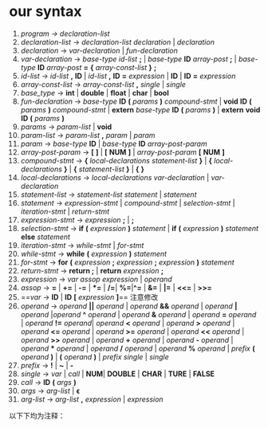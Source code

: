 # our syntax

1. *program $\rightarrow$ declaration-list*
2. *declaration-list* $\rightarrow$ *declaration-list* *declaration* | *declaration*
3. *declaration* $\rightarrow$ *var-declaration* | *fun-declaration*
4. *var-declaration* $\rightarrow$ *base-type* *id-list* **;** | *base-type* **ID** *array-post* **;** | *base-type* **ID** *array-post* **=** **{** *array-const-list* **}**  **;**
5. *id-list* $\rightarrow$ *id-list* **,** **ID** | *id-list* **,** **ID** **=**  *expression* | **ID** | **ID** **=** *expression*
6. *array-const-list* $\rightarrow$ *array-const-list* **,** *single* | *single*
7. *base_type* $\rightarrow$ **int** |  **double**  |  **float** | **char** | **bool**
8. *fun-declaration* $\rightarrow$ *base-type* **ID** **(**  *params* **)** *compound-stmt* |  **void**    **ID** **(**  *params* **)** *compound-stmt*  | **extern**  *base-type* **ID** **(**  *params* **)** | **extern**  **void** **ID** **(**  *params* **)**  <!--这里实现了extern函数-->
9. *params* $\rightarrow$ *param-list* | **void**
10. *param-list* $\rightarrow$ *param-list* **,** *param* | *param*
11. *param* $\rightarrow$ *base-type* **ID** | *base-type* **ID** *array-post-param*
12. *array-post-param* $\rightarrow$  **[** **]** | **[** **NUM** **]** | *array-post-param* **[** **NUM** **]**
13. *compound-stmt* $\rightarrow$ **{** *local-declarations  statement-list* **}** | **{** *local-declarations* **}** |   **{** *statement-list* **}** | **{** **}**
14. *local-declarations* $\rightarrow$ *local-declarations* *var-declaration* | *var-declaration*
15. *statement-list* $\rightarrow$ *statement-list* *statement* | *statement*
16. *statement* $\rightarrow$ *expression-stmt* | *compound-stmt* | *selection-stmt* | *iteration-stmt* | *return-stmt*
17. *expression-stmt*  $\rightarrow$  *expression* **;** | **;**
18. *selection-stmt* $\rightarrow$ **if** **(** *expression* **)** *statement* | **if** **(** *expression* **)** *statement* **else** *statement*
19. *iteration-stmt* $\rightarrow$  *while-stmt* | *for-stmt*
20. *while-stmt* $\rightarrow$ **while** **(** *expression* **)** *statement*
21. *for-stmt* $\rightarrow$  **for** **(** *expression* **;**  *expression* **;** *expression* **)** *statement*
22. *return-stmt* $\rightarrow$ **return ;** | **return** *expression* **;**
23. *expression* $\rightarrow$ *var*    *assop*    *expression* | *operand*
24. *assop* $\rightarrow$ **=** | **+=** | **-=** | **\*=** | **/=**| **%=**|**^=** | **&=** | **|=** | **<<=** | **>>=**
25. ==*var* $\rightarrow$ **ID** | **ID** **[** *expression*  **]**== 注意修改
26. *operand* $\rightarrow$ *operand* **||** *operand* | *operand* **&&** *operand* | *operand* **|** *operand* |*operand* **^** *operand* | *operand* **&** *operand* | *operand* **=** *operand* | *operand* **!=** *operand*| *operand* **<** *operand* | *operand* **>** *operand* | *operand* **<=** *operand* | *operand* **>=** *operand*  | *operand* **<<** *operand* | *operand* **>>** *operand* | *operand* **+** *operand*  | *operand* **-** *operand* | *operand* **\*** *operand* | *operand* **/** *operand* | *operand* **%** *operand* | *prefix* **(** *operand* **)** | **(** *operand* **)** | *prefix* *single* | *single*
27. *prefix* $\rightarrow$ **!** | **~** | **-**
28. *single* $\rightarrow$ *var* | *call* | **NUM**| **DOUBLE** | **CHAR** | **TURE** |  **FALSE**
29. *call* $\rightarrow$ **ID** **(** *args* **)**
30. *args* $\rightarrow$ *arg-list* | $\boldsymbol{\epsilon}$
31. *arg-list* $\rightarrow$ *arg-list*    **,**    *expression* | *expression*

以下下均为注释：

<!-- 26. *simple-expression* $\rightarrow$ *simple-expression* *logop* *logic-expression* | *logic-expression*

27. *logop* $\rightarrow$ **||** | **&&**
28. *logic-expression* $\rightarrow$ *logic-expression* *bitop* *bit-expression* | *bit-expression*
29. *bitop* $\rightarrow$ **|** | **^** | **&**
30. *bit-expression* $\rightarrow$ *bit-expression* *relop* *shift-expression* | *shift-expression*
31. *relop* $\rightarrow$ **<=** | **<** | **>** | **>=** | **==** | **!=**
32. *shift-expression* $\rightarrow$ *shift-expression* *shiop* *additive-expression* | *additive-expression*
33. *shiop*$\rightarrow$ **<<** | **>>**
34. *additive-expression* $\rightarrow$ *additive-expression* *addop* *term* | *term*
35. *addop* $\rightarrow$ **+**|**-**
36. *term* $\rightarrow$ *term* *mulop* *factor* | *factor*
37. *mulop* $\rightarrow$ **\***| **/** | **%**
38. *factor* $\rightarrow$ **!** *factor* | **~** *factor* | **-** *factor* | *incre*
39. *incre* $\rightarrow$ *incre* **--** | *incre* **++** | *terminal* 去掉前缀++和前缀--，后缀的++和--优先级高于‘！-~’,感觉按照yacc的最长字符匹配原则，40和39应该不会有冲突 

40. *terminal* $\rightarrow$ **(** *expression* **)** | *var* | *call* | **NUM**| **DOUBLE** | **CHAR** | **TURE** |  **FALSE**-->

<!-- 使用yacc的话，左递归优于右递归 -->

<!-- 无指针运算，无结构体-->

<!-- 目前似乎对于main函数的位置没有要求，也没有对于函数原型的要求，不知是否需要按照C标准确定main函数位置和函数原型位置-->

<!-- 没有宏定义、引入头文件，使用外部函数实现输入输出-->

<!--使用lex直接处理注释-->

<!--Lex的注释法 https://cs.gmu.edu/~henryh/330/Lex/comments.html -->

